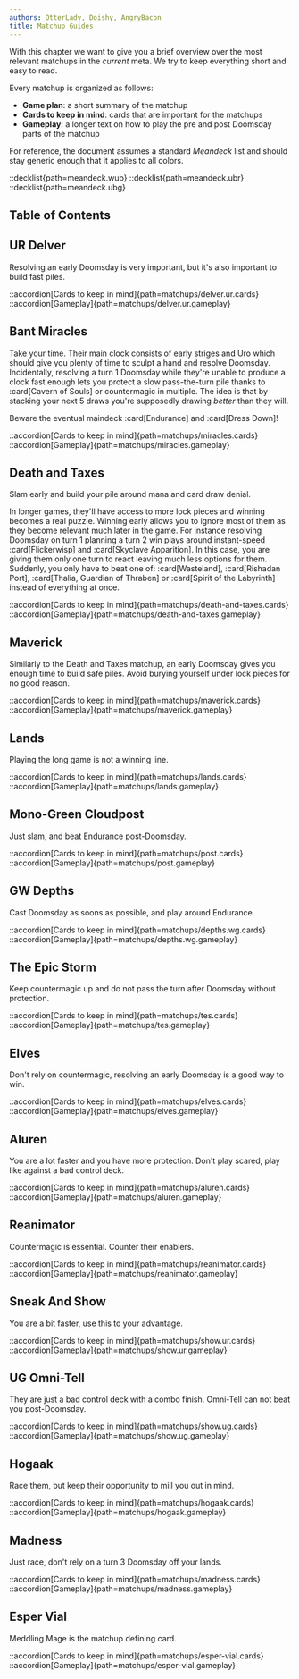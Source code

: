```yaml
---
authors: OtterLady, Doishy, AngryBacon
title: Matchup Guides
---
```


With this chapter we want to give you a brief overview over the most relevant
matchups in the *current* meta. We try to keep everything short and easy to
read.

Every matchup is organized as follows:

- **Game plan**: a short summary of the matchup
- **Cards to keep in mind**: cards that are important for the matchups
- **Gameplay**: a longer text on how to play the pre and post Doomsday parts of
  the matchup

For reference, the document assumes a standard *Meandeck* list and should stay
generic enough that it applies to all colors.

::decklist{path=meandeck.wub}
::decklist{path=meandeck.ubr}
::decklist{path=meandeck.ubg}

## Table of Contents

## UR Delver

Resolving an early Doomsday is very important, but it's also important to build
fast piles.

::accordion[Cards to keep in mind]{path=matchups/delver.ur.cards}
::accordion[Gameplay]{path=matchups/delver.ur.gameplay}

## Bant Miracles

Take your time. Their main clock consists of early striges and Uro which should
give you plenty of time to sculpt a hand and resolve Doomsday. Incidentally,
resolving a turn 1 Doomsday while they're unable to produce a clock fast enough
lets you protect a slow pass-the-turn pile thanks to :card[Cavern of Souls] or
countermagic in multiple. The idea is that by stacking your next 5 draws you're
supposedly drawing *better* than they will.

Beware the eventual maindeck :card[Endurance] and :card[Dress Down]!

::accordion[Cards to keep in mind]{path=matchups/miracles.cards}
::accordion[Gameplay]{path=matchups/miracles.gameplay}

## Death and Taxes

Slam early and build your pile around mana and card draw denial.

In longer games, they'll have access to more lock pieces and winning becomes a
real puzzle. Winning early allows you to ignore most of them as they become
relevant much later in the game. For instance resolving Doomsday on turn 1
planning a turn 2 win plays around instant-speed :card[Flickerwisp] and
:card[Skyclave Apparition]. In this case, you are giving them only one turn to
react leaving much less options for them. Suddenly, you only have to beat one
of: :card[Wasteland], :card[Rishadan Port], :card[Thalia, Guardian of Thraben]
or :card[Spirit of the Labyrinth] instead of everything at once.

::accordion[Cards to keep in mind]{path=matchups/death-and-taxes.cards}
::accordion[Gameplay]{path=matchups/death-and-taxes.gameplay}

## Maverick

Similarly to the Death and Taxes matchup, an early Doomsday gives you enough
time to build safe piles. Avoid burying yourself under lock pieces for no good
reason.

::accordion[Cards to keep in mind]{path=matchups/maverick.cards}
::accordion[Gameplay]{path=matchups/maverick.gameplay}

## Lands

Playing the long game is not a winning line.

::accordion[Cards to keep in mind]{path=matchups/lands.cards}
::accordion[Gameplay]{path=matchups/lands.gameplay}

## Mono-Green Cloudpost

Just slam, and beat Endurance post-Doomsday.

::accordion[Cards to keep in mind]{path=matchups/post.cards}
::accordion[Gameplay]{path=matchups/post.gameplay}

## GW Depths

Cast Doomsday as soons as possible, and play around Endurance.

::accordion[Cards to keep in mind]{path=matchups/depths.wg.cards}
::accordion[Gameplay]{path=matchups/depths.wg.gameplay}

## The Epic Storm

Keep countermagic up and do not pass the turn after Doomsday without protection.

::accordion[Cards to keep in mind]{path=matchups/tes.cards}
::accordion[Gameplay]{path=matchups/tes.gameplay}

## Elves

Don't rely on countermagic, resolving an early Doomsday is a good way to win.

::accordion[Cards to keep in mind]{path=matchups/elves.cards}
::accordion[Gameplay]{path=matchups/elves.gameplay}

## Aluren

You are a lot faster and you have more protection. Don't play scared, play like
against a bad control deck.

::accordion[Cards to keep in mind]{path=matchups/aluren.cards}
::accordion[Gameplay]{path=matchups/aluren.gameplay}

## Reanimator

Countermagic is essential. Counter their enablers.

::accordion[Cards to keep in mind]{path=matchups/reanimator.cards}
::accordion[Gameplay]{path=matchups/reanimator.gameplay}

## Sneak And Show

You are a bit faster, use this to your advantage.

::accordion[Cards to keep in mind]{path=matchups/show.ur.cards}
::accordion[Gameplay]{path=matchups/show.ur.gameplay}

## UG Omni-Tell

They are just a bad control deck with a combo finish. Omni-Tell can not beat you
post-Doomsday.

::accordion[Cards to keep in mind]{path=matchups/show.ug.cards}
::accordion[Gameplay]{path=matchups/show.ug.gameplay}

## Hogaak

Race them, but keep their opportunity to mill you out in mind.

::accordion[Cards to keep in mind]{path=matchups/hogaak.cards}
::accordion[Gameplay]{path=matchups/hogaak.gameplay}

## Madness

Just race, don't rely on a turn 3 Doomsday off your lands.

::accordion[Cards to keep in mind]{path=matchups/madness.cards}
::accordion[Gameplay]{path=matchups/madness.gameplay}

## Esper Vial

Meddling Mage is the matchup defining card.

::accordion[Cards to keep in mind]{path=matchups/esper-vial.cards}
::accordion[Gameplay]{path=matchups/esper-vial.gameplay}
